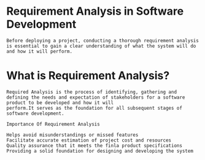 # Requirement Analysis in Software Development
    Before deploying a project, conducting a thorough requirement analysis is essential to gain a clear understanding of what the system will do and how it will perform.
    
# What is Requirement Analysis?
   
    Required Analysis is the process of identifying, gathering and defining the needs and expectation of stakeholders for a software product to be developed and how it will 
    perform.It serves as the foundation for all subsequent stages of software development.

    Importance Of Requirement Analysis
  
    Helps avoid misunderstandings or missed features
    Facilitate accurate estimation of project cost and resources
    Quality assurance that it meets the finla product specifications
    Providing a solid foundation for designing and developing the system
  
    
